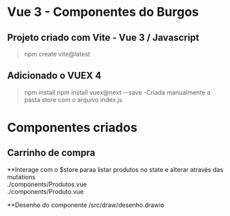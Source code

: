 # Vue 3 - Componentes do Burgos

## Projeto criado com Vite - Vue 3 / Javascript
>npm create vite@latest

## Adicionado o VUEX 4
>npm install
>npm install vuex@next --save
-Criada manualmente a pasta store com o arquivo index.js


# Componentes criados

## Carrinho de compra
**Interage com o $store paraa listar produtos no state e alterar através das mutations <br>
./components/Produtos.vue <br>
./components/Produto.vue

**Desenho do componente
/src/draw/desenho.drawio



